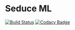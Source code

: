 # Seduce ML

[![Build Status](https://travis-ci.org/SeduceProject/seduce_ml.svg?branch=master)](https://travis-ci.org/SeduceProject/seduce_ml) [![Codacy Badge](https://api.codacy.com/project/badge/Grade/1a586f2563414f6d9446c177981c5bea)](https://www.codacy.com/app/badock/seduce_ml?utm_source=github.com&amp;utm_medium=referral&amp;utm_content=SeduceProject/seduce_ml&amp;utm_campaign=Badge_Grade)